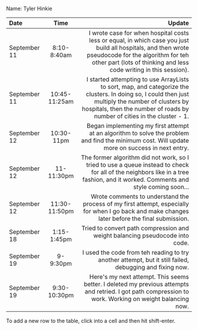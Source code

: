 Name: Tyler Hinkie

| Date         |     Time      |                                                                                                                                                                                                                          Update |
|:-------------|:-------------:|--------------------------------------------------------------------------------------------------------------------------------------------------------------------------------------------------------------------------------:|
| September 11 |  8:10-8:40am  |        I wrote case for when hospital costs less or equal, in which case you just build all hospitals, and then wrote pseudocode for the algorithm for teh other part (lots of thinking and less code writing in this session). |
| September 11 | 10:45-11:25am | I started attempting to use ArrayLists to sort, map, and categorize the clusters. In doing so, I could then just multiply the number of clusters by hospitals, then the number of roads by number of cities in the cluster - 1. |
| September 12 |  10:30-11pm   |                                                                                  Began implementing my first attempt at an algorithm to solve the problem and find the minimum cost. Will update more on success in next entry. |
| September 12 |  11-11:30pm   |                                                 The former algorithm did not work, so I tried to use a queue instead to check for all of the neighbors like in a tree fashion, and it worked. Comments and style coming soon... |
| September 12 | 11:30-11:50pm |                                                                                 Wrote comments to understand the process of my first attempt, especially for when I go back and make changes later before the final submission. |
| September 18 |  1:15-1:45pm  |                                                                                                                                                    Tried to convert path compression and weight balancing pseudocode into code. |
| September 19 |   9-9:30pm    |                                                                                                                         I used the code from teh reading to try another attempt, but it still failed, debugging and fixing now. |
| September 19 | 9:30-10:30pm  |                                                                         Here's my next attempt. This seems better. I deleted my previous attempts and retried. I got path compression to work. Working on weight balancing now. |


To add a new row to the table, click into a cell and then hit shift-enter.